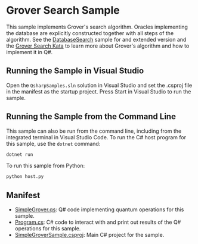 ﻿# Grover Search Sample #

This sample implements Grover's search algorithm. Oracles implementing the database are explicitly constructed
together with all steps of the algorithm. See the [DatabaseSearch](../DatabaseSearch/README.md) sample for and
extended version and the [Grover Search Kata](https://github.com/microsoft/QuantumKatas/tree/master/GroversAlgorithm)
to learn more about Grover's algorithm and how to implement it in Q#.

## Running the Sample in Visual Studio ##

Open the `QsharpSamples.sln` solution in Visual Studio and set the .csproj file in the manifest as the startup project.
Press Start in Visual Studio to run the sample.

## Running the Sample from the Command Line ##
This sample can also be run from the command line, including from the integrated terminal in Visual Studio Code.
To run the C# host program for this sample, use the `dotnet` command:
```bash
dotnet run
```
To run this sample from Python:
```bash
python host.py
```

## Manifest ##

- [SimpleGrover.qs](./SimpleGrover.qs): Q# code implementing quantum operations for this sample.
- [Program.cs](./Program.cs): C# code to interact with and print out results of the Q# operations for this sample.
- [SimpleGroverSample.csproj](./SimpleGroverSample.csproj): Main C# project for the sample.

